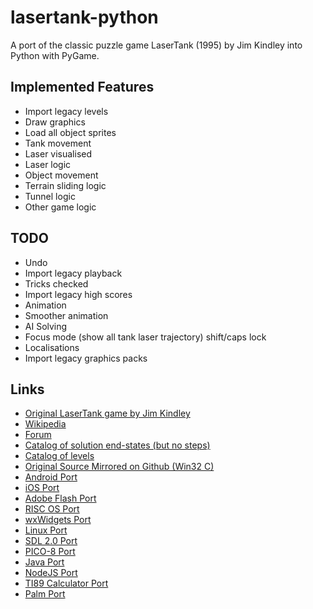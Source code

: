 # lasertank-python
A port of the classic puzzle game LaserTank (1995) by Jim Kindley into Python with PyGame.

## Implemented Features
 * Import legacy levels
 * Draw graphics
 * Load all object sprites
 * Tank movement
 * Laser visualised
 * Laser logic
 * Object movement
 * Terrain sliding logic
 * Tunnel logic
 * Other game logic

## TODO
 * Undo
 * Import legacy playback
 * Tricks checked
 * Import legacy high scores
 * Animation
 * Smoother animation
 * AI Solving
 * Focus mode (show all tank laser trajectory) shift/caps lock
 * Localisations
 * Import legacy graphics packs

## Links
 * [Original LaserTank game by Jim Kindley](https://laser-tank.com/)
 * [Wikipedia](https://en.wikipedia.org/wiki/LaserTank)
 * [Forum](https://forum.laser-tank.com/)
 * [Catalog of solution end-states (but no steps)](https://lasertanksolutions.blogspot.com/)
 * [Catalog of levels](http://lasertankpedia.zdobywca.com/)
 * [Original Source Mirrored on Github (Win32 C)](https://github.com/tobiasvl/lasertank)
 * [Android Port](https://play.google.com/store/apps/details?id=legatogames.lasertank)
 * [iOS Port](https://apps.apple.com/us/app/lasertank-pro/id979758840)
 * [Adobe Flash Port](http://qwwwest.com/Lasertank)
 * [RISC OS Port](http://www.alpha42.plus.com/lasertank/)
 * [wxWidgets Port](http://wxlasertank.sourceforge.net/)
 * [Linux Port](https://github.com/h4tr3d/laser-tank)
 * [SDL 2.0 Port](https://github.com/wildptr/ltank-sdl)
 * [PICO-8 Port](https://github.com/tobiasvl/lasertank-pico8)
 * [Java Port](https://github.com/wrldwzrd89/laser-tank-ggj2017-edition)
 * [NodeJS Port](https://github.com/tonai/lasertank)
 * [TI89 Calculator Port](http://lasertank.free.fr/Misc/TI89_Ltank.zip)
 * [Palm Port](http://lasertank.free.fr/Appl/Palm-ltank.zip)
 